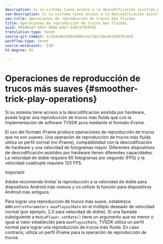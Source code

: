 ```yaml
---
description: Si su sistema tiene acceso a la descodificación asistida por hardware, puede lograr una reproducción de trucos más fluida que con la implementación de software TVSDK pura mediante el formato iFrame.
seo-description: Si su sistema tiene acceso a la descodificación asistida por hardware, puede lograr una reproducción de trucos más fluida que con la implementación de software TVSDK pura mediante el formato iFrame.
seo-title: Operaciones de reproducción de trucos más fluidas
title: Operaciones de reproducción de trucos más fluidas
uuid: 959d6c67-b64f-4666-8de7-54d247459fd1
translation-type: tm+mt
source-git-commit: bc35da8b258056809ceaf18e33bed631047bc81b
workflow-type: tm+mt
source-wordcount: '216'
ht-degree: 0%

---
```



# Operaciones de reproducción de trucos más suaves {#smoother-trick-play-operations}

Si su sistema tiene acceso a la descodificación asistida por hardware, puede lograr una reproducción de trucos más fluida que con la implementación de software TVSDK pura mediante el formato iFrame.

<!--<a id="section_3DBFD7A3D1C7453096D3D3885E786263"></a>-->

El uso del formato iFrame produce operaciones de reproducción de trucos que no son suaves. Una operación de reproducción de trucos más fluida utiliza un perfil normal (no iFrame), compatibilidad con la descodificación de hardware y una velocidad de fotogramas mayor. Diferentes dispositivos de descodificación asistidos por hardware tienen diferentes capacidades. La velocidad de doble requiere 60 fotogramas por segundo (FPS) y la velocidad cuádruple requiere 120 FPS.

>[!IMPORTANT]
>
>Adobe recomienda limitar la reproducción a la velocidad de doble para dispositivos Android más nuevos y no utilizar la función para dispositivos Android más antiguos.

Para lograr una reproducción de trucos más suave, establezca `ABRControlParameters.maxPlayoutRate` en el múltiplo deseado de velocidad normal (por ejemplo, 2,0 para velocidad de doble). Si una llamada subsiguiente a `MediaPlayer.setRate()` tiene un argumento que es menor o igual al valor establecido para `maxPlayoutRate`, TVSDK utiliza un perfil normal para lograr una reproducción de trucos más fluida. En caso contrario, utiliza un perfil iFrame para la operación de reproducción de trucos.